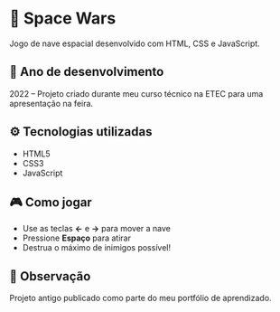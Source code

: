 # 🚀 Space Wars

Jogo de nave espacial desenvolvido com HTML, CSS e JavaScript.

## 📅 Ano de desenvolvimento  
2022 – Projeto criado durante meu curso técnico na ETEC para uma apresentação na feira.

## ⚙️ Tecnologias utilizadas
- HTML5  
- CSS3  
- JavaScript

## 🎮 Como jogar
- Use as teclas **←** e **→** para mover a nave  
- Pressione **Espaço** para atirar  
- Destrua o máximo de inimigos possível!

## 📌 Observação
Projeto antigo publicado como parte do meu portfólio de aprendizado.  

